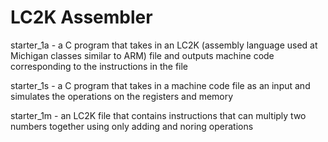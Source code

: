 # LC2K Assembler

starter_1a - a C program that takes in an LC2K (assembly language used at Michigan classes similar to ARM) file and outputs machine code corresponding to the instructions in the file

starter_1s - a C program that takes in a machine code file as an input and simulates the operations on the registers and memory

starter_1m - an LC2K file that contains instructions that can multiply two numbers together using only adding and noring operations

